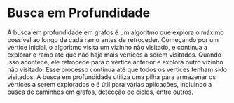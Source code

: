 # Busca em Profundidade
A busca em profundidade em grafos é um algoritmo que explora o máximo possível ao longo de cada ramo antes de retroceder. Começando por um vértice inicial, o algoritmo visita um vizinho não visitado, e continua a explorar o ramo até que não haja mais vértices a serem visitados. Quando isso acontece, ele retrocede para o vértice anterior e explora outro vizinho não visitado. Esse processo continua até que todos os vértices tenham sido visitados. A busca em profundidade utiliza uma pilha para armazenar os vértices a serem explorados e é útil para várias aplicações, incluindo a busca de caminhos em grafos, detecção de ciclos, entre outros.
